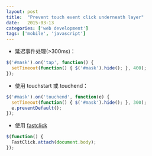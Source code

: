 ```yaml
---
layout: post
title:  "Prevent touch event click underneath layer"
date:   2015-03-13
categories: ['web development']
tags: ['mobile', 'javascript']
---
```


* 延迟事件处理(>300ms)：

```js
$('#mask').on('tap', function() {
  setTimeout(function() { $('#mask').hide(); }, 400);
});
```

* 使用 touchstart 或 touchend：

```js
$('#mask').on('touchend', function(e) {
  setTimeout(function() { $('#mask').hide(); }, 300);
  e.preventDefault();
});
```

* 使用 [fastclick](https://github.com/ftlabs/fastclick)

```js
$(function() {
  FastClick.attach(document.body);
});
```
